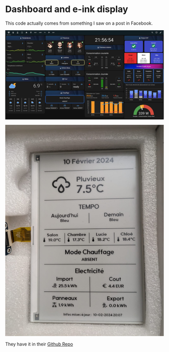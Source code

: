 # Dashboard and e-ink display

This code actually comes from something I saw on a post in Facebook.

![Great HA Dashboard](home-assistant-dashboard-426337482_10161046413852528_1135023882837066693_n.jpg)

![Awesome e-ink dashboard](e-ink-dashboard.jpg)

They have it in their [Github Repo](https://github.com/Axelle78/HomeAssistant/)

